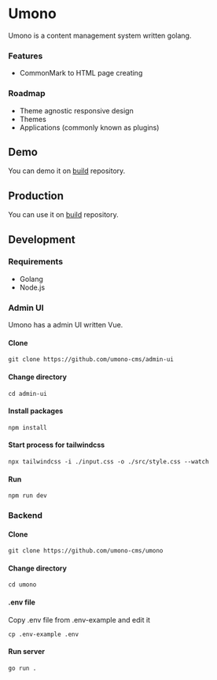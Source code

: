 # Umono
Umono is a content management system written golang.

### Features
- CommonMark to HTML page creating

### Roadmap
- Theme agnostic responsive design
- Themes
- Applications (commonly known as plugins)

## Demo
You can demo it on [build](https://github.com/umono-cms/build?tab=readme-ov-file#demo) repository.

## Production
You can use it on [build](https://github.com/umono-cms/build?tab=readme-ov-file#production) repository.

## Development

### Requirements
- Golang
- Node.js

### Admin UI
Umono has a admin UI written Vue.
#### Clone
```
git clone https://github.com/umono-cms/admin-ui
```

#### Change directory
```
cd admin-ui
```

#### Install packages
```
npm install
```

#### Start process for tailwindcss
```
npx tailwindcss -i ./input.css -o ./src/style.css --watch
```

#### Run
```
npm run dev
```

### Backend
#### Clone
```
git clone https://github.com/umono-cms/umono
```

#### Change directory
```
cd umono
```

#### .env file
Copy .env file from .env-example and edit it
```
cp .env-example .env
```

#### Run server
```
go run .
```
